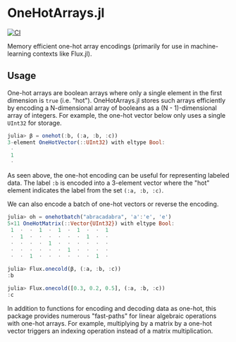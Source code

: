 # OneHotArrays.jl

[![CI](https://github.com/FluxML/OneHotArrays.jl/actions/workflows/CI.yml/badge.svg)](https://github.com/FluxML/OneHotArrays.jl/actions/workflows/CI.yml)

Memory efficient one-hot array encodings (primarily for use in machine-learning contexts like Flux.jl).

## Usage

One-hot arrays are boolean arrays where only a single element in the first dimension is `true` (i.e. "hot"). OneHotArrays.jl stores such arrays efficiently by encoding a N-dimensional array of booleans as a (N - 1)-dimensional array of integers. For example, the one-hot vector below only uses a single `UInt32` for storage.

```julia
julia> β = onehot(:b, (:a, :b, :c))
3-element OneHotVector(::UInt32) with eltype Bool:
 ⋅
 1
 ⋅
```

As seen above, the one-hot encoding can be useful for representing labeled data. The label `:b` is encoded into a 3-element vector where the "hot" element indicates the label from the set `(:a, :b, :c)`.

We can also encode a batch of one-hot vectors or reverse the encoding.

```julia
julia> oh = onehotbatch("abracadabra", 'a':'e', 'e')
5×11 OneHotMatrix(::Vector{UInt32}) with eltype Bool:
 1  ⋅  ⋅  1  ⋅  1  ⋅  1  ⋅  ⋅  1
 ⋅  1  ⋅  ⋅  ⋅  ⋅  ⋅  ⋅  1  ⋅  ⋅
 ⋅  ⋅  ⋅  ⋅  1  ⋅  ⋅  ⋅  ⋅  ⋅  ⋅
 ⋅  ⋅  ⋅  ⋅  ⋅  ⋅  1  ⋅  ⋅  ⋅  ⋅
 ⋅  ⋅  1  ⋅  ⋅  ⋅  ⋅  ⋅  ⋅  1  ⋅

julia> Flux.onecold(β, (:a, :b, :c))
:b

julia> Flux.onecold([0.3, 0.2, 0.5], (:a, :b, :c))
:c
```

In addition to functions for encoding and decoding data as one-hot, this package provides numerous "fast-paths" for linear algebraic operations with one-hot arrays. For example, multiplying by a matrix by a one-hot vector triggers an indexing operation instead of a matrix multiplication.
